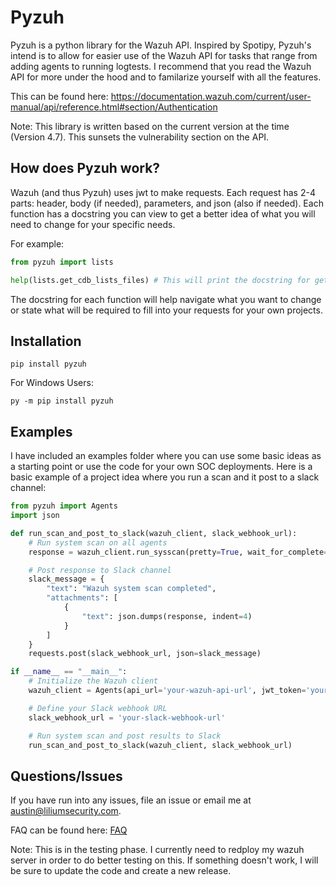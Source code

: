# Pyzuh
Pyzuh is a python library for the Wazuh API. Inspired by Spotipy, Pyzuh's intend is to allow for easier use of the Wazuh API for tasks that range from adding agents to running logtests. I recommend that you read the Wazuh API for more under the hood and to familarize yourself with all the features. 

This can be found here: https://documentation.wazuh.com/current/user-manual/api/reference.html#section/Authentication

Note: This library is written based on the current version at the time (Version 4.7). This sunsets the vulnerability section on the API. 

## How does Pyzuh work? 
Wazuh (and thus Pyzuh) uses jwt to make requests. Each request has 2-4 parts: header, body (if needed), parameters, and json (also if needed). Each function has a docstring you can view to get a better idea of what you will need to change for your specific needs. 

For example: 
```Python
from pyzuh import lists

help(lists.get_cdb_lists_files) # This will print the docstring for get_cdb_lists_files
```

The docstring for each function will help navigate what you want to change or state what will be required to fill into your requests for your own projects. 

## Installation 
```
pip install pyzuh
```
For Windows Users: 
```
py -m pip install pyzuh
```
## Examples
I have included an examples folder where you can use some basic ideas as a starting point or use the code for your own SOC deployments. Here is a basic example of a project idea where you run a scan and it post to a slack channel: 
```Python
from pyzuh import Agents
import json

def run_scan_and_post_to_slack(wazuh_client, slack_webhook_url):
    # Run system scan on all agents
    response = wazuh_client.run_sysscan(pretty=True, wait_for_complete=True)

    # Post response to Slack channel
    slack_message = {
        "text": "Wazuh system scan completed",
        "attachments": [
            {
                "text": json.dumps(response, indent=4)
            }
        ]
    }
    requests.post(slack_webhook_url, json=slack_message)

if __name__ == "__main__":
    # Initialize the Wazuh client
    wazuh_client = Agents(api_url='your-wazuh-api-url', jwt_token='your-wazuh-jwt-token')

    # Define your Slack webhook URL
    slack_webhook_url = 'your-slack-webhook-url'

    # Run system scan and post results to Slack
    run_scan_and_post_to_slack(wazuh_client, slack_webhook_url)
```
## Questions/Issues 
If you have run into any issues, file an issue or email me at austin@liliumsecurity.com.

FAQ can be found here:  <a href="https://github.com/Lilium48/Pyzuh/blob/main/docs/faq.md">FAQ</a>

Note: This is in the testing phase. I currently need to redploy my wazuh server in order to do better testing on this. If something doesn't work, I will be sure to update the code and create a new release. 
